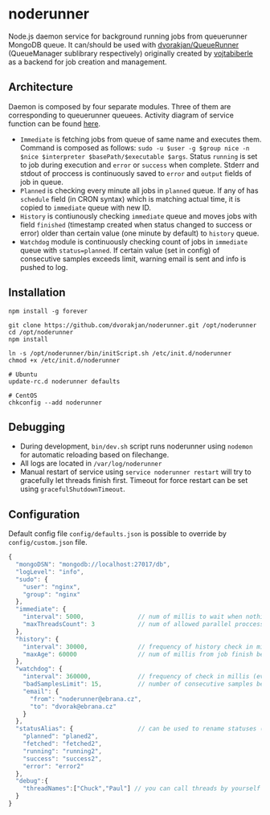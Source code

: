 # noderunner

Node.js daemon service for background running jobs from queuerunner MongoDB queue. It can/should be used with [dvorakjan/QueueRunner](https://github.com/dvorakjan/QueueRunner) (QueueManager sublibrary respectively) originally created by [vojtabiberle](https://github.com/dvorakjan) as a backend for job creation and management.

## Architecture
Daemon is composed by four separate modules. Three of them are corresponding to queuerunner queuees. Activity diagram of service function can be found [here](docs/modules-activity.png).
  
  * ``Immediate`` is fetching jobs from queue of same name and executes them. Command is composed as follows: ``sudo -u $user -g $group nice -n $nice $interpreter $basePath/$executable $args``. Status ``running`` is set to job during execution and ``error`` or ``success`` when complete. Stderr and stdout of proccess is continuously saved to ``error`` and ``output`` fields of job in queue.
  * ``Planned`` is checking every minute all jobs in ``planned`` queue. If any of has ``schedule`` field (in CRON syntax) which is matching actual time, it is copied to ``immediate`` queue with new ID.
  * ``History`` is contiunously checking ``immediate`` queue and moves jobs with field ``finished`` (timestamp created when status changed to success or error) older than certain value (one minute by default) to ``history`` queue.
  * ``Watchdog`` module is continuously checking count of jobs in ``immediate`` queue with ``status=planned``. If certain value (set in config) of consecutive samples exceeds limit, warning email is sent and info is pushed to log.

## Installation
```bashp
npm install -g forever 

git clone https://github.com/dvorakjan/noderunner.git /opt/noderunner
cd /opt/noderunner
npm install

ln -s /opt/noderunner/bin/initScript.sh /etc/init.d/noderunner
chmod +x /etc/init.d/noderunner

# Ubuntu
update-rc.d noderunner defaults

# CentOS
chkconfig --add noderunner
```
## Debugging
  * During development, ``bin/dev.sh`` script runs noderunner using ``nodemon`` for automatic reloading based on filechange. 
  * All logs are located in ``/var/log/noderunner``
  * Manual restart of service using ``service noderunner restart`` will try to gracefully let threads finish first. Timeout for force restart can be set using ``gracefulShutdownTimeout``.

## Configuration
Default config file ``config/defaults.json`` is possible to override by ``config/custom.json`` file.
```javascript
{
  "mongoDSN": "mongodb://localhost:27017/db",	
  "logLevel": "info", 
  "sudo": {
    "user": "nginx",
    "group": "nginx"
  },
  "immediate": {
    "interval": 5000,				// num of millis to wait when nothing to do
    "maxThreadsCount": 3			// num of allowed parallel proccesses 
  },
  "history": {
    "interval": 30000,				// frequency of history check in millis
    "maxAge": 60000					// num of millis from job finish before its move to history queue
  },
  "watchdog": {
    "interval": 360000,				// frequency of check in millis (every 6 minutes)
    "badSamplesLimit": 15,			// number of consecutive samples before warning is send (1.5 hour)
    "email": {
      "from": "noderunner@ebrana.cz",
      "to": "dvorak@ebrana.cz"
    }
  },
  "statusAlias": {					// can be used to rename statuses (especially for testing purposes)
    "planned": "planed2",
    "fetched": "fetched2",
    "running": "running2",
    "success": "success2",
    "error": "error2"
  },
  "debug":{
    "threadNames":["Chuck","Paul"] // you can call threads by yourself :-)
  }
}
```
